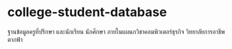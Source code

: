 # college-student-database
ฐานข้อมูลครูที่ปรึกษา และนักเรียน นักศึกษา ภายในแผนกวิชาคอมพิวเตอร์ธุรกิจ วิทยาลัยการอาชีพตากฟ้า
